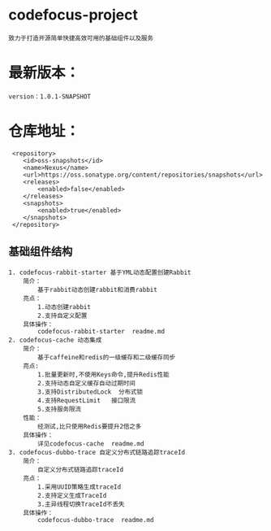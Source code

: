
# codefocus-project
 
    致力于打造开源简单快捷高效可用的基础组件以及服务
    
# 最新版本：
    version：1.0.1-SNAPSHOT
    
# 仓库地址：

     <repository>
        <id>oss-snapshots</id>
        <name>Nexus</name>
        <url>https://oss.sonatype.org/content/repositories/snapshots</url>
        <releases>
            <enabled>false</enabled>
        </releases>
        <snapshots>
            <enabled>true</enabled>
        </snapshots>
     </repository> 
        
## 基础组件结构
    1. codefocus-rabbit-starter 基于YML动态配置创建Rabbit 
        简介：
            基于rabbit动态创建rabbit和消费rabbit
        亮点：
            1.动态创建rabbit
            2.支持自定义配置
        具体操作：
            codefocus-rabbit-starter  readme.md            
    2. codefocus-cache 动态集成
        简介：
            基于caffeine和redis的一级缓存和二级缓存同步
        亮点:
            1.批量更新时,不使用Keys命令,提升Redis性能
            2.支持动态自定义缓存自动过期时间
            3.支持DistributedLock  分布式锁
            4.支持RequestLimit   接口限流
            5.支持服务限流
        性能：
            经测试,比只使用Redis要提升2倍之多
        具体操作：
            详见codefocus-cache  readme.md
    3. codefocus-dubbo-trace 自定义分布式链路追踪traceId
        简介：
            自定义分布式链路追踪traceId
        亮点：
            1.采用UUID策略生成traceId
            2.支持定义生成TraceId
            3.主异线程切换TraceId不丢失
        具体操作：
            codefocus-dubbo-trace  readme.md
        
